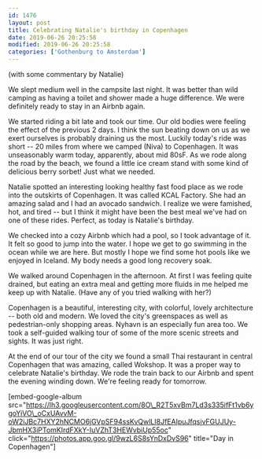 ```yaml
---
id: 1476
layout: post
title: Celebrating Natalie's birthday in Copenhagen
date: 2019-06-26 20:25:58
modified: 2019-06-26 20:25:58
categories: ['Gothenburg to Amsterdam']
---
```


(with some commentary by Natalie)

We slept medium well in the campsite last night. It was better than wild camping as having a toilet and shower made a huge difference. We were definitely ready to stay in an Airbnb again.

We started riding a bit late and took our time. Our old bodies were feeling the effect of the previous 2 days. I think the sun beating down on us as we exert ourselves is probably draining us the most. Luckily today's ride was short -- 20 miles from where we camped (Niva) to Copenhagen. It was unseasonably warm today, apparently, about mid 80sF. As we rode along the road by the beach, we found a little ice cream stand with some kind of delicious berry sorbet! Just what we needed.

Natalie spotted an interesting looking healthy fast food place as we rode into the outskirts of Copenhagen. It was called KCAL Factory. She had an amazing salad and I had an avocado sandwich. I realize we were famished, hot, and tired -- but I think it might have been the best meal we've had on one of these rides. Perfect, as today is Natalie's birthday.

We checked into a cozy Airbnb which had a pool, so I took advantage of it. It felt so good to jump into the water. I hope we get to go swimming in the ocean while we are here. But mostly I hope we find some hot pools like we enjoyed in Iceland. My body needs a good long recovery soak.

We walked around Copenhagen in the afternoon. At first I was feeling quite drained, but eating an extra meal and getting more fluids in me helped me keep up with Natalie. (Have any of you tried walking with her?)

Copenhagen is a beautiful, interesting city, with colorful, lovely architecture -- both old and modern. We loved the city's greenspaces as well as pedestrian-only shopping areas. Nyhavn is an especially fun area too. We took a self-guided walking tour of some of the more scenic streets and sights. It was just right.

At the end of our tour of the city we found a small Thai restaurant in central Copenhagen that was amazing, called Wokshop. It was a proper way to celebrate Natalie's birthday. We rode the train back to our Airbnb and spent the evening winding down. We're feeling ready for tomorrow.

[embed-google-album src="https://lh3.googleusercontent.com/8O\_R2T5xvBm7Ld3s335ifFt1vb6ygoYiVO\_oCxUAvvM-oW2iJBc7HXY2hNCMO6jGVpSF94ssKvQwlLI8JfEAIpuJfqsivFGUJUy-JbmHX3iPTomKIrdFXkY-IuVZhT3HEWvbiUp55oc" click="https://photos.app.goo.gl/9wzL6S8sYnDxDvS96" title="Day in Copenhagen"]
